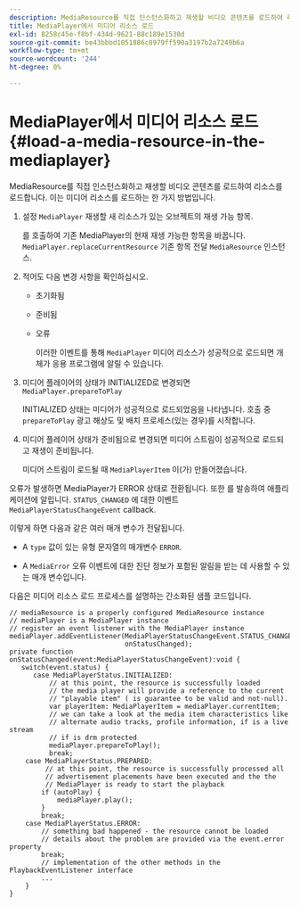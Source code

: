 ```yaml
---
description: MediaResource를 직접 인스턴스화하고 재생할 비디오 콘텐츠를 로드하여 리소스를 로드합니다. 이는 미디어 리소스를 로드하는 한 가지 방법입니다.
title: MediaPlayer에서 미디어 리소스 로드
exl-id: 8258c45e-f8bf-434d-9621-88c189e1530d
source-git-commit: be43bbbd1051886c8979ff590a3197b2a7249b6a
workflow-type: tm+mt
source-wordcount: '244'
ht-degree: 0%

---
```


# MediaPlayer에서 미디어 리소스 로드{#load-a-media-resource-in-the-mediaplayer}

MediaResource를 직접 인스턴스화하고 재생할 비디오 콘텐츠를 로드하여 리소스를 로드합니다. 이는 미디어 리소스를 로드하는 한 가지 방법입니다.

1. 설정 `MediaPlayer` 재생할 새 리소스가 있는 오브젝트의 재생 가능 항목.

   를 호출하여 기존 MediaPlayer의 현재 재생 가능한 항목을 바꿉니다. `MediaPlayer.replaceCurrentResource` 기존 항목 전달 `MediaResource` 인스턴스.

1. 적어도 다음 변경 사항을 확인하십시오.

   * 초기화됨
   * 준비됨
   * 오류

      이러한 이벤트를 통해 `MediaPlayer` 미디어 리소스가 성공적으로 로드되면 개체가 응용 프로그램에 알릴 수 있습니다.

1. 미디어 플레이어의 상태가 INITIALIZED로 변경되면 `MediaPlayer.prepareToPlay`

   INITIALIZED 상태는 미디어가 성공적으로 로드되었음을 나타냅니다. 호출 중 `prepareToPlay` 광고 해상도 및 배치 프로세스(있는 경우)를 시작합니다.

1. 미디어 플레이어 상태가 준비됨으로 변경되면 미디어 스트림이 성공적으로 로드되고 재생이 준비됩니다.

   미디어 스트림이 로드될 때 `MediaPlayerItem` 이(가) 만들어졌습니다.

오류가 발생하면 MediaPlayer가 ERROR 상태로 전환됩니다. 또한 를 발송하여 애플리케이션에 알립니다. `STATUS_CHANGED` 에 대한 이벤트 `MediaPlayerStatusChangeEvent` callback.

이렇게 하면 다음과 같은 여러 매개 변수가 전달됩니다.
* A `type` 값이 있는 유형 문자열의 매개변수 `ERROR`.

* A `MediaError` 오류 이벤트에 대한 진단 정보가 포함된 알림을 받는 데 사용할 수 있는 매개 변수입니다.


<!--<a id="example_3774607C6F08473282CF0CB7F3D82373"></a>-->

다음은 미디어 리소스 로드 프로세스를 설명하는 간소화된 샘플 코드입니다.

```
// mediaResource is a properly configured MediaResource instance 
// mediaPlayer is a MediaPlayer instance 
// register an event listener with the MediaPlayer instance 
mediaPlayer.addEventListener(MediaPlayerStatusChangeEvent.STATUS_CHANGED,  
                             onStatusChanged); 
private function onStatusChanged(event:MediaPlayerStatusChangeEvent):void { 
   switch(event.status) { 
      case MediaPlayerStatus.INITIALIZED: 
          // at this point, the resource is successfully loaded 
          // the media player will provide a reference to the current 
          // "playable item" ( is guarantee to be valid and not-null). 
          var playerItem: MediaPlayerItem = mediaPlayer.currentItem; 
          // we can take a look at the media item characteristics like 
          // alternate audio tracks, profile information, if is a live stream 
          // if is drm protected 
          mediaPlayer.prepareToPlay(); 
          break; 
    case MediaPlayerStatus.PREPARED: 
         // at this point, the resource is successfully processed all  
         // advertisement placements have been executed and the the  
         // MediaPlayer is ready to start the playback 
        if (autoPlay) { 
            mediaPlayer.play(); 
        } 
        break; 
    case MediaPlayerStatus.ERROR: 
        // something bad happened - the resource cannot be loaded 
        // details about the problem are provided via the event.error property 
        break; 
        // implementation of the other methods in the PlaybackEventListener interface 
        ... 
    } 
}
```
